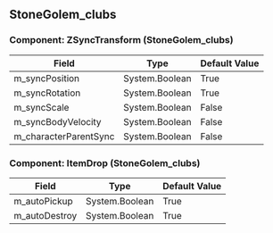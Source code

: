 ## StoneGolem_clubs

### Component: ZSyncTransform (StoneGolem_clubs)

|Field|Type|Default Value|
|-----|----|-------------|
|m_syncPosition|System.Boolean|True|
|m_syncRotation|System.Boolean|True|
|m_syncScale|System.Boolean|False|
|m_syncBodyVelocity|System.Boolean|False|
|m_characterParentSync|System.Boolean|False|

### Component: ItemDrop (StoneGolem_clubs)

|Field|Type|Default Value|
|-----|----|-------------|
|m_autoPickup|System.Boolean|True|
|m_autoDestroy|System.Boolean|True|

